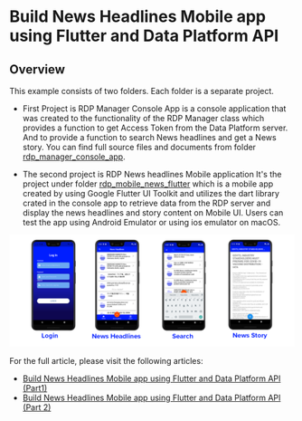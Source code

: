 # Build News Headlines Mobile app using Flutter and Data Platform API

## Overview

This example consists of two folders. Each folder is a separate project.

* First Project is RDP Manager Console App is a console application that was created to the functionality of the RDP Manager class which provides a function to get Access Token from the Data Platform  server. And to provide a function to search News headlines and get a News story. You can find full source files and documents from folder [rdp_manager_console_app](rdp_manager_console_app/).

* The second project is RDP News headlines Mobile application
It's the project under folder [rdp_mobile_news_flutter](rdp_mobile_news_flutter/) which is a mobile app created by using Google Flutter UI Toolkit and utilizes the dart library crated in the console app to retrieve data from the RDP server and display the news headlines and story content on Mobile UI. Users can test the app using Android Emulator or using ios emulator on macOS.

![screenshot](rdp_manager_console_app/images/coverpage_white_blue.png)

For the full article, please visit the following articles:
- [Build News Headlines Mobile app using Flutter and Data Platform API (Part1)](https://developers.lseg.com/en/article-catalog/article/build-news-headlines-mobile-app-using-flutter-and-rdp-part1)
- [Build News Headlines Mobile app using Flutter and Data Platform API (Part 2)](https://developers.lseg.com/en/article-catalog/article/build-news-headlines-mobile-app-using-flutter-and-rdpapi-part-2)
